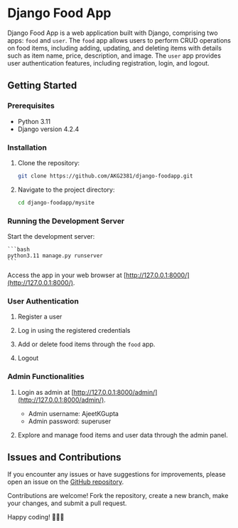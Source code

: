 # Django Food App

Django Food App is a web application built with Django, comprising two apps: `food` and `user`. The `food` app allows users to perform CRUD operations on food items, 
including adding, updating, and deleting items with details such as item name, price, description, and image. The `user` app provides user authentication features, 
including registration, login, and logout.

## Getting Started

### Prerequisites

- Python 3.11
- Django version 4.2.4


### Installation

1. Clone the repository:

    ```bash
    git clone https://github.com/AKG2381/django-foodapp.git
    ```

2. Navigate to the project directory:

    ```bash
    cd django-foodapp/mysite
    ```

### Running the Development Server

Start the development server:

    ```bash
    python3.11 manage.py runserver
    ```

Access the app in your web browser at [http://127.0.0.1:8000/](http://127.0.0.1:8000/).

### User Authentication

1. Register a user 

2. Log in using the registered credentials

3. Add or delete food items through the `food` app.

4. Logout

### Admin Functionalities

1. Login as admin at [http://127.0.0.1:8000/admin/](http://127.0.0.1:8000/admin/).
    - Admin username: AjeetKGupta
    - Admin password: superuser

2. Explore and manage food items and user data through the admin panel.

## Issues and Contributions

If you encounter any issues or have suggestions for improvements, please open an issue on the [GitHub repository](https://github.com/AKG2381/django-foodapp).

Contributions are welcome! Fork the repository, create a new branch, make your changes, and submit a pull request.

Happy coding! 🍔🍕🍰
